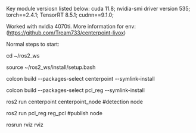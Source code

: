 Key module versiosn listed below:
cuda 11.8;
nvidia-smi driver version 535;
torch==2.4.1;
TensorRT 8.5.1;
cudnn==9.1.0;

Worked with nvidia 4070ti.
More information for env:
(https://github.com/Tream733/centerpoint-livox)




Normal steps to start:

cd ~/ros2_ws

source ~/ros2_ws/install/setup.bash

colcon build --packages-select centerpoint --symlink-install

colcon build --packages-select pcl_reg --symlink-install

ros2 run centerpoint centerpoint_node #detection node

ros2 run pcl_reg reg_pcl #publish node

rosrun rviz rviz
